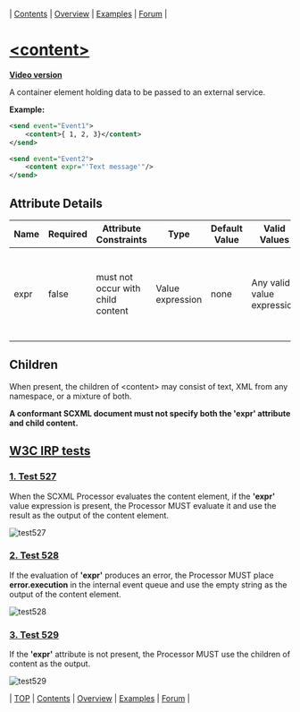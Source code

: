 <a name="top-anchor"/>

| [Contents](../README.md#table-of-contents) | [Overview](../README.md#scxml-overview) | [Examples](../README.md#examples) | [Forum](https://github.com/alexzhornyak/SCXML-tutorial/discussions) |

# [\<content\>](https://www.w3.org/TR/scxml/#content)

**[Video version](https://youtu.be/V9hqU9smirw)**

A container element holding data to be passed to an external service.

**Example:**
```xml
<send event="Event1">
	<content>{ 1, 2, 3}</content>
</send>

<send event="Event2">
	<content expr="'Text message'"/>
</send>
```
## Attribute Details
<table class="table table-striped table-bordered">
<thead>
<tr>
<th>Name</th><th>Required</th><th>Attribute Constraints</th><th>Type</th><th>Default Value</th><th>Valid Values</th><th>Description</th>
</tr>
</thead>
<tbody>
<tr>
<td>expr</td><td>false</td><td>must not occur with child content</td><td>Value expression</td><td>none</td><td>Any valid value expression</td><td>A value expression. See <a href="https://www.w3.org/TR/scxml/#ValueExpressions">5.9.3 Legal Data Values and Value Expressions</a> for details.</td>
</tr>
</tbody>
</table>

## Children
When present, the children of \<content\> may consist of text, XML from any namespace, or a mixture of both. 

**A conformant SCXML document must not specify both the 'expr' attribute and child content.**

## [W3C IRP tests](https://www.w3.org/Voice/2013/scxml-irp)

### [1. Test 527](https://www.w3.org/Voice/2013/scxml-irp/527/test527.txml)
When the SCXML Processor evaluates the content element, if the **'expr'** value expression is present, the Processor MUST evaluate it and use the result as the output of the content element.

![test527](https://user-images.githubusercontent.com/18611095/28513630-7c2c308c-705f-11e7-8107-f78dd192765a.png)

### [2. Test 528](https://www.w3.org/Voice/2013/scxml-irp/528/test528.txml)
If the evaluation of **'expr'** produces an error, the Processor MUST place **error.execution** in the internal event queue and use the empty string as the output of the content element.

![test528](https://user-images.githubusercontent.com/18611095/28513970-ef37fb82-7060-11e7-9df8-eb9ce5d24c2d.png)

### [3. Test 529](https://www.w3.org/Voice/2013/scxml-irp/529/test529.txml)
If the **'expr'** attribute is not present, the Processor MUST use the children of content as the output.

![test529](https://user-images.githubusercontent.com/18611095/28514396-81d880d2-7062-11e7-8f90-fd47c68c99c5.png)

| [TOP](#top-anchor) | [Contents](../README.md#table-of-contents) | [Overview](../README.md#scxml-overview) | [Examples](../README.md#examples) | [Forum](https://github.com/alexzhornyak/SCXML-tutorial/discussions) |
